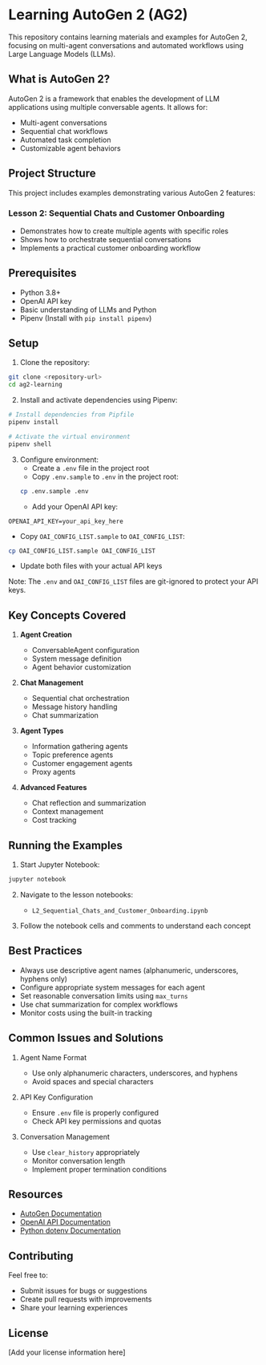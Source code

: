 # Learning AutoGen 2 (AG2)

This repository contains learning materials and examples for AutoGen 2, focusing on multi-agent conversations and automated workflows using Large Language Models (LLMs).

## What is AutoGen 2?

AutoGen 2 is a framework that enables the development of LLM applications using multiple conversable agents. It allows for:
- Multi-agent conversations
- Sequential chat workflows
- Automated task completion
- Customizable agent behaviors

## Project Structure

This project includes examples demonstrating various AutoGen 2 features:

### Lesson 2: Sequential Chats and Customer Onboarding
- Demonstrates how to create multiple agents with specific roles
- Shows how to orchestrate sequential conversations
- Implements a practical customer onboarding workflow

## Prerequisites

- Python 3.8+
- OpenAI API key
- Basic understanding of LLMs and Python
- Pipenv (Install with `pip install pipenv`)

## Setup

1. Clone the repository:
```bash
git clone <repository-url>
cd ag2-learning
```

2. Install and activate dependencies using Pipenv:
```bash
# Install dependencies from Pipfile
pipenv install

# Activate the virtual environment
pipenv shell
```

3. Configure environment:
   - Create a `.env` file in the project root
   - Copy `.env.sample` to `.env` in the project root:
   ```bash
   cp .env.sample .env
   ```
   - Add your OpenAI API key:
```
OPENAI_API_KEY=your_api_key_here
```
   - Copy `OAI_CONFIG_LIST.sample` to `OAI_CONFIG_LIST`:
   ```bash
   cp OAI_CONFIG_LIST.sample OAI_CONFIG_LIST
   ```
   - Update both files with your actual API keys

   Note: The `.env` and `OAI_CONFIG_LIST` files are git-ignored to protect your API keys.

## Key Concepts Covered

1. **Agent Creation**
   - ConversableAgent configuration
   - System message definition
   - Agent behavior customization

2. **Chat Management**
   - Sequential chat orchestration
   - Message history handling
   - Chat summarization

3. **Agent Types**
   - Information gathering agents
   - Topic preference agents
   - Customer engagement agents
   - Proxy agents

4. **Advanced Features**
   - Chat reflection and summarization
   - Context management
   - Cost tracking

## Running the Examples

1. Start Jupyter Notebook:
```bash
jupyter notebook
```

2. Navigate to the lesson notebooks:
   - `L2_Sequential_Chats_and_Customer_Onboarding.ipynb`

3. Follow the notebook cells and comments to understand each concept

## Best Practices

- Always use descriptive agent names (alphanumeric, underscores, hyphens only)
- Configure appropriate system messages for each agent
- Set reasonable conversation limits using `max_turns`
- Use chat summarization for complex workflows
- Monitor costs using the built-in tracking

## Common Issues and Solutions

1. Agent Name Format
   - Use only alphanumeric characters, underscores, and hyphens
   - Avoid spaces and special characters

2. API Key Configuration
   - Ensure `.env` file is properly configured
   - Check API key permissions and quotas

3. Conversation Management
   - Use `clear_history` appropriately
   - Monitor conversation length
   - Implement proper termination conditions

## Resources

- [AutoGen Documentation](https://microsoft.github.io/autogen/)
- [OpenAI API Documentation](https://platform.openai.com/docs/)
- [Python dotenv Documentation](https://pypi.org/project/python-dotenv/)

## Contributing

Feel free to:
- Submit issues for bugs or suggestions
- Create pull requests with improvements
- Share your learning experiences

## License

[Add your license information here]
